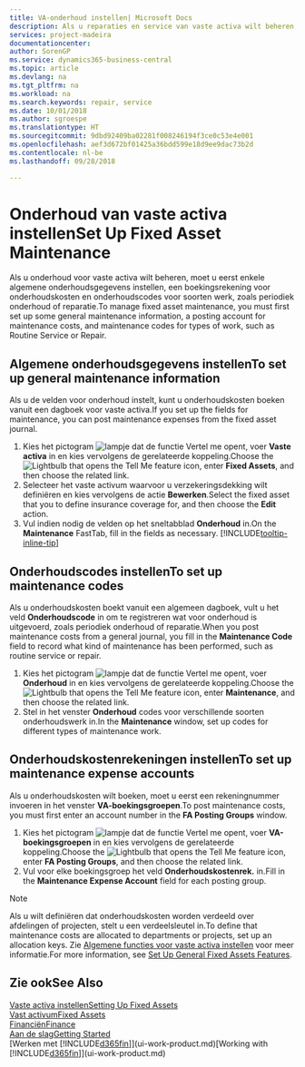 ```yaml
---
title: VA-onderhoud instellen| Microsoft Docs
description: Als u reparaties en service van vaste activa wilt beheren, geeft u algemene onderhoudsinformatie, codes voor het soort werk en een boekingsrekening voor kosten op.
services: project-madeira
documentationcenter: 
author: SorenGP
ms.service: dynamics365-business-central
ms.topic: article
ms.devlang: na
ms.tgt_pltfrm: na
ms.workload: na
ms.search.keywords: repair, service
ms.date: 10/01/2018
ms.author: sgroespe
ms.translationtype: HT
ms.sourcegitcommit: 9dbd92409ba02281f008246194f3ce0c53e4e001
ms.openlocfilehash: aef3d672bf01425a36bdd599e18d9ee9dac73b2d
ms.contentlocale: nl-be
ms.lasthandoff: 09/28/2018

---
```

# <a name="set-up-fixed-asset-maintenance"></a><span data-ttu-id="93bb6-103">Onderhoud van vaste activa instellen</span><span class="sxs-lookup"><span data-stu-id="93bb6-103">Set Up Fixed Asset Maintenance</span></span>
<span data-ttu-id="93bb6-104">Als u onderhoud voor vaste activa wilt beheren, moet u eerst enkele algemene onderhoudsgegevens instellen, een boekingsrekening voor onderhoudskosten en onderhoudscodes voor soorten werk, zoals periodiek onderhoud of reparatie.</span><span class="sxs-lookup"><span data-stu-id="93bb6-104">To manage fixed asset maintenance, you must first set up some general maintenance information, a posting account for maintenance costs, and maintenance codes for types of work, such as Routine Service or Repair.</span></span>

## <a name="to-set-up-general-maintenance-information"></a><span data-ttu-id="93bb6-105">Algemene onderhoudsgegevens instellen</span><span class="sxs-lookup"><span data-stu-id="93bb6-105">To set up general maintenance information</span></span>
<span data-ttu-id="93bb6-106">Als u de velden voor onderhoud instelt, kunt u onderhoudskosten boeken vanuit een dagboek voor vaste activa.</span><span class="sxs-lookup"><span data-stu-id="93bb6-106">If you set up the fields for maintenance, you can post maintenance expenses from the fixed asset journal.</span></span>

1. <span data-ttu-id="93bb6-107">Kies het pictogram ![lampje dat de functie Vertel me opent](media/ui-search/search_small.png "Vertel me wat u wilt doen"), voer **Vaste activa** in en kies vervolgens de gerelateerde koppeling.</span><span class="sxs-lookup"><span data-stu-id="93bb6-107">Choose the ![Lightbulb that opens the Tell Me feature](media/ui-search/search_small.png "Tell me what you want to do") icon, enter **Fixed Assets**, and then choose the related link.</span></span>
2. <span data-ttu-id="93bb6-108">Selecteer het vaste activum waarvoor u verzekeringsdekking wilt definiëren en kies vervolgens de actie **Bewerken**.</span><span class="sxs-lookup"><span data-stu-id="93bb6-108">Select the fixed asset that you to define insurance coverage for, and then choose the **Edit** action.</span></span>
3. <span data-ttu-id="93bb6-109">Vul indien nodig de velden op het sneltabblad **Onderhoud** in.</span><span class="sxs-lookup"><span data-stu-id="93bb6-109">On the **Maintenance** FastTab, fill in the fields as necessary.</span></span> [!INCLUDE[tooltip-inline-tip](includes/tooltip-inline-tip_md.md)]

## <a name="to-set-up-maintenance-codes"></a><span data-ttu-id="93bb6-110">Onderhoudscodes instellen</span><span class="sxs-lookup"><span data-stu-id="93bb6-110">To set up maintenance codes</span></span>
<span data-ttu-id="93bb6-111">Als u onderhoudskosten boekt vanuit een algemeen dagboek, vult u het veld **Onderhoudscode** in om te registreren wat voor onderhoud is uitgevoerd, zoals periodiek onderhoud of reparatie.</span><span class="sxs-lookup"><span data-stu-id="93bb6-111">When you post maintenance costs from a general journal, you fill in the **Maintenance Code** field to record what kind of maintenance has been performed, such as routine service or repair.</span></span>

1. <span data-ttu-id="93bb6-112">Kies het pictogram ![lampje dat de functie Vertel me opent](media/ui-search/search_small.png "Vertel me wat u wilt doen"), voer **Onderhoud** in en kies vervolgens de gerelateerde koppeling.</span><span class="sxs-lookup"><span data-stu-id="93bb6-112">Choose the ![Lightbulb that opens the Tell Me feature](media/ui-search/search_small.png "Tell me what you want to do") icon, enter **Maintenance**, and then choose the related link.</span></span>
2. <span data-ttu-id="93bb6-113">Stel in het venster **Onderhoud** codes voor verschillende soorten onderhoudswerk in.</span><span class="sxs-lookup"><span data-stu-id="93bb6-113">In the **Maintenance** window, set up codes for different types of maintenance work.</span></span>

## <a name="to-set-up-maintenance-expense-accounts"></a><span data-ttu-id="93bb6-114">Onderhoudskostenrekeningen instellen</span><span class="sxs-lookup"><span data-stu-id="93bb6-114">To set up maintenance expense accounts</span></span>
<span data-ttu-id="93bb6-115">Als u onderhoudskosten wilt boeken, moet u eerst een rekeningnummer invoeren in het venster **VA-boekingsgroepen**.</span><span class="sxs-lookup"><span data-stu-id="93bb6-115">To post maintenance costs, you must first enter an account number in the **FA Posting Groups** window.</span></span>

1. <span data-ttu-id="93bb6-116">Kies het pictogram ![lampje dat de functie Vertel me opent](media/ui-search/search_small.png "Vertel me wat u wilt doen"), voer **VA-boekingsgroepen** in en kies vervolgens de gerelateerde koppeling.</span><span class="sxs-lookup"><span data-stu-id="93bb6-116">Choose the ![Lightbulb that opens the Tell Me feature](media/ui-search/search_small.png "Tell me what you want to do") icon, enter **FA Posting Groups**, and then choose the related link.</span></span>
2. <span data-ttu-id="93bb6-117">Vul voor elke boekingsgroep het veld **Onderhoudskostenrek.** in.</span><span class="sxs-lookup"><span data-stu-id="93bb6-117">Fill in the **Maintenance Expense Account** field for each posting group.</span></span>

> [!NOTE]  
>   <span data-ttu-id="93bb6-118">Als u wilt definiëren dat onderhoudskosten worden verdeeld over afdelingen of projecten, stelt u een verdeelsleutel in.</span><span class="sxs-lookup"><span data-stu-id="93bb6-118">To define that maintenance costs are allocated to departments or projects, set up an allocation keys.</span></span> <span data-ttu-id="93bb6-119">Zie [Algemene functies voor vaste activa instellen](fa-how-setup-general.md) voor meer informatie.</span><span class="sxs-lookup"><span data-stu-id="93bb6-119">For more information, see [Set Up General Fixed Assets Features](fa-how-setup-general.md).</span></span>

## <a name="see-also"></a><span data-ttu-id="93bb6-120">Zie ook</span><span class="sxs-lookup"><span data-stu-id="93bb6-120">See Also</span></span>
[<span data-ttu-id="93bb6-121">Vaste activa instellen</span><span class="sxs-lookup"><span data-stu-id="93bb6-121">Setting Up Fixed Assets</span></span>](fa-setup.md)  
[<span data-ttu-id="93bb6-122">Vast activum</span><span class="sxs-lookup"><span data-stu-id="93bb6-122">Fixed Assets</span></span>](fa-manage.md)  
[<span data-ttu-id="93bb6-123">Financiën</span><span class="sxs-lookup"><span data-stu-id="93bb6-123">Finance</span></span>](finance.md)  
[<span data-ttu-id="93bb6-124">Aan de slag</span><span class="sxs-lookup"><span data-stu-id="93bb6-124">Getting Started</span></span>](product-get-started.md)  
<span data-ttu-id="93bb6-125">[Werken met [!INCLUDE[d365fin](includes/d365fin_md.md)]](ui-work-product.md)</span><span class="sxs-lookup"><span data-stu-id="93bb6-125">[Working with [!INCLUDE[d365fin](includes/d365fin_md.md)]](ui-work-product.md)</span></span>


